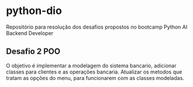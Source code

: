 # python-dio
Repositório para resolução dos desafios propostos no bootcamp Python AI Backend Developer

## Desafio 2 POO
O objetivo é implementar a modelagem do sistema bancario, adicionar classes para clientes e as operações bancaria. Atualizar os metodos que tratam as opções do menu, para funcionarem com  as classes modeladas. 